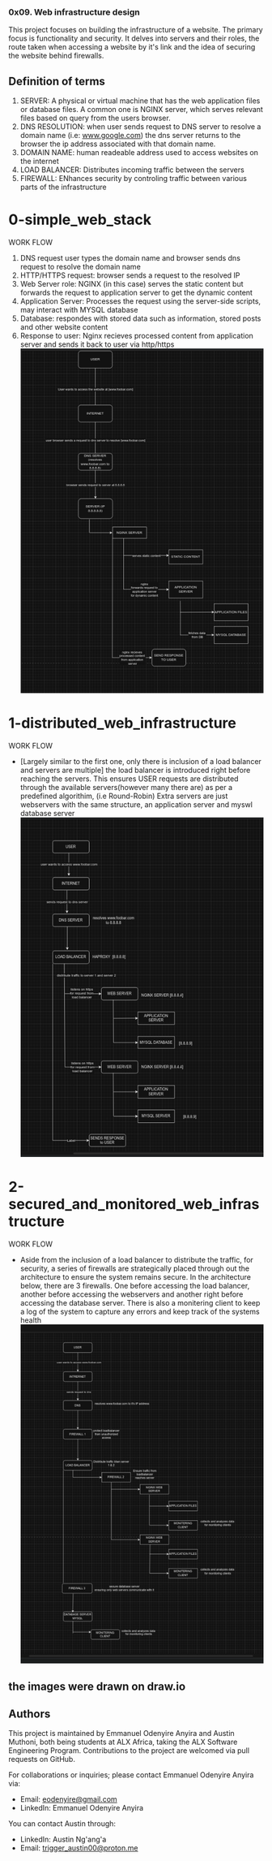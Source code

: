 ### 0x09. Web infrastructure design
This project focuses on building the infrastructure of a website. The primary focus is functionality and security. It delves into servers and their roles, the route taken when accessing a website by it's link and the idea of securing the website behind firewalls.

## Definition of terms
1. SERVER:
A physical or virtual machine that has the web application files or database files.
A common one is NGINX server, which serves relevant files based on query from the users browser.
2. DNS RESOLUTION:
when user sends request to DNS server to resolve a domain name (i.e: www.google.com)
the dns server returns to the browser the ip address associated with that domain name.
3. DOMAIN NAME:
human readeable address used to access websites on the internet
4. LOAD BALANCER:
Distributes incoming traffic between the servers
5. FIREWALL:
ENhances security by controling traffic between various parts of the infrastructure

# 0-simple_web_stack
WORK FLOW
1. DNS request
	user types the domain name and browser sends dns request to resolve the domain name
2. HTTP/HTTPS request:
	browser sends a request to the resolved IP
3. Web Server role:
	NGINX (in this case) serves the static content but forwards the request to application server
	to get the dynamic content
4. Application Server:
	Processes the request using the server-side scripts, may interact with MYSQL database
5. Database:
	respondes with stored data such as information, stored posts and other website content
6. Response to user:
	Nginx recieves processed content from application server and sends it back to user via http/https
![example_image](images/0-simple_web_stack)

# 1-distributed_web_infrastructure
WORK FLOW
- [Largely similar to the first one, only there is inclusion of a load balancer and servers are multiple]
the load balancer is introduced right before reaching the servers.
This ensures USER requests are distributed through the available servers(however many there are) as per a predefined algorithim, (i.e Round-Robin)
Extra servers are just webservers with the same structure, an application server and myswl database server
![example image](images/1-distributed_web_infrastructure)

# 2-secured_and_monitored_web_infrastructure
WORK FLOW
- Aside from the inclusion of a load balancer to distribute the traffic, for security, a series of firewalls are strategically placed through out the architecture to ensure the system remains secure.
In the architecture below, there are 3 firewalls. One before accessing the load balancer, another before accessing the webservers and another right before accessing the database server.
There is also a monitering client to keep a log of the system to capture any errors and keep track of the systems health
![example_image](images/2-secured_and_monitored_web_infrastructure)

## the images were drawn on draw.io
## Authors

This project is maintained by Emmanuel Odenyire Anyira and Austin Muthoni, both being students at ALX Africa, taking the ALX Software Engineering Program. Contributions to the project are welcomed via pull requests on GitHub.

For collaborations or inquiries;
please contact Emmanuel Odenyire Anyira via:

- Email: eodenyire@gmail.com
- LinkedIn: Emmanuel Odenyire Anyira

You can contact Austin through:

- LinkedIn: Austin Ng'ang'a
- Email: trigger_austin00@proton.me
